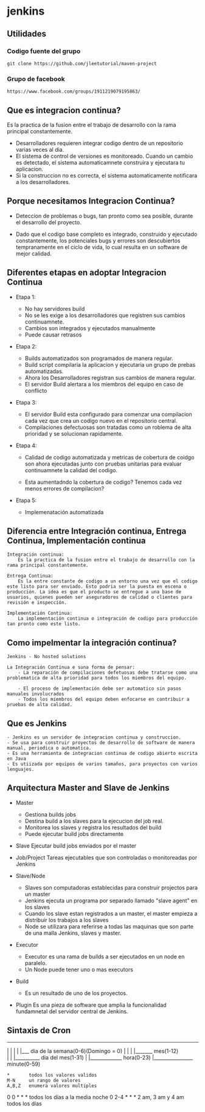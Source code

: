# jenkins
## Utilidades
###  Codigo fuente del grupo
    git clone https://github.com/jleetutorial/maven-project
### Grupo de facebook
    https://www.facebook.com/groups/1911219079195863/


## Que es integracion continua?
   Es la practica de la fusion entre el trabajo de desarrollo con la rama principal constantemente.

   * Desarrolladores requieren integrar codigo dentro de un repositorio varias veces al dia.
   * El sistema de control de versiones es monitoreado. Cuando un cambio es detectado, el      sistema automaticamnete construira y ejecutara tu aplicacion.
   * Si la construccion no es correcta, el sistema automaticamente notificara a los desarrolladores.

## Porque necesitamos Integracion Continua?
* Deteccion de problemas o bugs, tan pronto como sea posible, durante el desarrollo del proyecto.

* Dado que el codigo base completo es integrado, construido y ejecutado constantemente, los potenciales bugs y errores son descubiertos tempranamente en el ciclo de vida, lo cual resulta en un software de mejor calidad.

## Diferentes etapas en adoptar Integracion Continua
* Etapa 1:
    - No hay servidores build
    - No se les exige a los desarrolladores que registren sus cambios continuamnete.
    - Cambios son integrados y ejecutados manualmente
    - Puede causar retrasos

* Etapa 2:
    -  Builds automatizados son programados de manera regular.
    -  Build script compilaria la aplicacion y ejecutaria un grupo de prebas automatizadas.
    - Ahora los Desarrolladores registran sus cambios de manera regular.
    - El servidor Build alertara a los miembros del equipo en caso de conflicto

* Etapa 3:
    - El servidor Build esta configurado para comenzar una compilacion cada vez que crea un codigo nuevo en el repositorio central.
    - Compilaciones defectuosas son tratadas como un roblema de alta prioridad y se solucionan rapidamente.

* Etapa 4:
    - Calidad de codigo automatizada y metricas de cobertura de coidgo son ahora ejecutadas junto con pruebas unitarias para evaluar continuamnete la calidad del codigo.

    - Esta aumentadndo la cobertura de codigo?
    Tenemos cada vez menos errores de compilacion?

* Etapa 5:
    - Implemenatación automatizada



## Diferencia entre Integración continua, Entrega Continua, Implementación continua
    Integración continua:
        Es la practica de la fusion entre el trabajo de desarrollo con la rama principal constantemente.
    
    Entrega Continua:
        Es la entre constante de codigo a un entorno una vez que el codigo este listo para ser enviado. Esto podria ser la puesta en escena o producción. La idea es que el producto se entregue a una base de usuarios, quienes pueden ser aseguradores de calidad o clientes para revisión e inspección.

    Implementación Continua:
        La implementación continua o integración de codigo para producción tan pronto como este listo.

## Como impelmentar la integración continua?
    Jenkins - No hosted solutions

    La Integración Continua e suna forma de pensar:
        - La reparación de compilaciones defetuosas debe tratarse como una problematica de alta prioridad para todos los miembros del equipo.

        - El proceso de implementación debe ser automatico sin pasos manuales involucrados
        - Todos los miembros del equipo deben enfocarse en contribuir a pruebas de alta calidad.

## Que es Jenkins
    - Jenkins es un servidor de integracion continua y construccion.
    - Se usa para construir proyectos de desarrollo de software de manera manual, periodica o automatica.
    - Es una herramienta de integracion continua de codigo abierto escrita en Java
    - Es utiizada por equipos de varios tamaños, para proyectos con varios lenguajes.

## Arquitectura Master and Slave de Jenkins
* Master
    - Gestiona builds jobs
    - Destina build a los slaves para la ejecucion del job real.
    - Monitorea los slaves y registra los resultados del build
    - Puede ejecutar build jobs directamente

* Slave
    Ejecutar build jobs enviados por el master

* Job/Project
    Tareas ejecutables que son controladas o monitoreadas por Jenkins
* Slave/Node
    - Slaves son computadoras establecidas para construir projectos para un master
    - Jenkins ejecuta un programa por separado llamado "slave agent" en los slaves
    - Cuando los slave estan registrados a un master, el master empieza a distribuir los trabajos a los slaves
    - Node se utilizara para referirse a todas las maquinas que son parte de una malla Jenkins, slaves y master.

* Executor
    - Executor es una rama de builds a ser ejecutados en un node en paralelo.
    - Un Node puede tener uno o mas executors
* Build
    - Es un resultado de uno de los proyectos.
* Plugin
    Es una pieza de software que amplia la funcionalidad fundamnetal del servidor central de Jenkins.

## Sintaxis de Cron

*  *  *  *  *
|  |  |  |  |___    dia de la semana(0-6)(Domingo = 0)
|  |  |  |_______   mes(1-12)   
|  |  |__________   dia del mes(1-31)
|  |_____________   hora(0-23)
|________________   minute(0-59)

    *       todos los valores validos
    M-N     un rango de valores
    A,B,Z   enumera valores multiples 

0 0 * * *       todos los días a la media noche
0 2-4 * * *     2 am, 3 am y 4 am todos los días